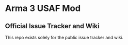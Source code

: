 # Arma 3 USAF Mod
## Official Issue Tracker and Wiki

This repo exists solely for the public issue tracker and wiki.
